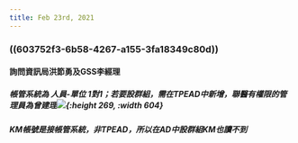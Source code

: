 ```yaml
---
title: Feb 23rd, 2021
---
```


### ((603752f3-6b58-4267-a155-3fa18349c80d))
#### 詢問資訊局洪節勇及GSS李經理
##### 帳管系統為 人員-單位 1對1；若要設群組，需在TPEAD中新增，聯醫有權限的管理員為曾建理![](https://remnote-user-data.s3.amazonaws.com/Myg9frsCTFrV_S3-R7b-B6mDM7sI5Yfm3YgGAoOQyGxSKeDaL_AOYnQd125ow7NQyGBvZwmcyKWmLp-QhkSLv4GgalAdUX_86mBkk_z78zwSFs2Iaxuw9eXSiNYaHSPh.png){:height 269, :width 604}
##### KM帳號是接帳管系統，非TPEAD，所以在AD中設群組KM也讀不到
